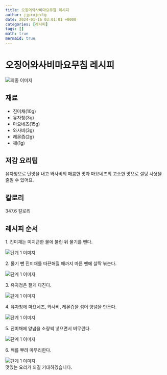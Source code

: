 ```yaml
---
title: 오징어와사비마요무침 레시피
author: jjprojectg
date: 2024-01-16 03:01:01 +0000
categories: [레시피]
tags: []
math: true
mermaid: true
---
```

<meta name="og:type" content="website"/>
<meta charset="UTF-8"/>
<div class="header">
  <h1>오징어와사비마요무침 레시피</h1>
</div>

<div class="container my-4">
  <div class="row">
    <div class="col-12 col-md-6">
      <div class="recipe-image">
        <img src="http://www.foodsafetykorea.go.kr/uploadimg/cook/10_01090_2.png" class="step-image" alt="최종 이미지"/>
      </div>
    </div>
    <div class="col-12 col-md-6">
      <div class="ingredients">
        <h2>재료</h2>
        <ul class="card">
          <li> 진미채(10g) </li>
          <li>  유자청(3g) </li>
          <li>  마요네즈(15g) </li>
          <li> 와사비(3g) </li>
          <li>  레몬즙(2g) </li>
          <li>  깨(1g) </li>
</ul>
      </div>
    </div>
    <div class="col-12 col-md-6">
      <div class="ingredients">
        <h2>저감 요리팁</h2>
        <div class="card"> 
          <p>
            유자청으로 단맛을 내고 와사비의 매콤한 맛과 마요네즈의 고소한 맛으로 설탕 사용을 줄일 수 있어요.
          </p>
        </div>
      </div>
      <div class="ingredients">
        <h2>칼로리</h2>
        <div class="card"> 
          <p>
            347.6 칼로리
          </p>
        </div>
      </div>
    </div>
  </div>

  <h2 class="my-4">레시피 순서</h2>
  <div class="card recipe-card">
    <div class="card-body recipe-step">
      <p class="card-text step-description">1. 진미채는 미지근한 물에 불린 뒤
물기를 뺀다.</p>
      <img src="http://www.foodsafetykorea.go.kr/uploadimg/cook/20_01090_1.JPG" alt="단계 1 이미지" class="step-image"/>
    </div>
  </div>
  <div class="card recipe-card">
    <div class="card-body recipe-step">
      <p class="card-text step-description">2. 물기 뺀 진미채를 따끈해질 
때까지 마른 팬에 살짝 볶는다.</p>
      <img src="http://www.foodsafetykorea.go.kr/uploadimg/cook/20_01090_2.JPG" alt="단계 1 이미지" class="step-image"/>
    </div>
  </div>
  <div class="card recipe-card">
    <div class="card-body recipe-step">
      <p class="card-text step-description">3. 유자청은 잘게 다진다.</p>
      <img src="http://www.foodsafetykorea.go.kr/uploadimg/cook/20_01090_3.JPG" alt="단계 1 이미지" class="step-image"/>
    </div>
  </div>
  <div class="card recipe-card">
    <div class="card-body recipe-step">
      <p class="card-text step-description">4. 유자청에 마요네즈, 와사비,
레몬즙을 섞어 양념을 만든다.</p>
      <img src="http://www.foodsafetykorea.go.kr/uploadimg/cook/20_01090_4.JPG" alt="단계 1 이미지" class="step-image"/>
    </div>
  </div>
  <div class="card recipe-card">
    <div class="card-body recipe-step">
      <p class="card-text step-description">5. 진미채에 양념을 소량씩 
넣으면서 버무린다.</p>
      <img src="http://www.foodsafetykorea.go.kr/uploadimg/cook/20_01090_5.JPG" alt="단계 1 이미지" class="step-image"/>
    </div>
  </div>
  <div class="card recipe-card">
    <div class="card-body recipe-step">
      <p class="card-text step-description">6. 깨를 뿌려 마무리한다.</p>
      <img src="http://www.foodsafetykorea.go.kr/uploadimg/cook/20_01090_6.JPG" alt="단계 1 이미지" class="step-image"/>
    </div>
  </div>

</div>
맛있는 요리가 되길 기대하겠습니다.
